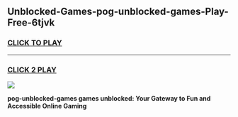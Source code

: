 
## Unblocked-Games-pog-unblocked-games-Play-Free-6tjvk
<h3>
<a href="https://premium76.site?title=pog-unblocked-games&ref=18A1">CLICK TO PLAY</a></h3>
<hr>

<h3>
<a href="https://premium76.site?title=pog-unblocked-games&ref=18A1">CLICK 2 PLAY</a>
  
</h3>

<a href="https://premium76.site?title=pog-unblocked-games&ref=18A1"><img src="https://clearcache.store/games.png"></a>


**pog-unblocked-games games unblocked: Your Gateway to Fun and Accessible Online Gaming**
